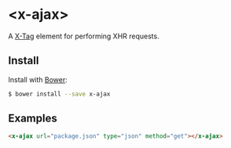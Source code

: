 # &lt;x-ajax&gt;

A [X-Tag](http://www.x-tags.org) element for performing XHR requests.

## Install

Install with [Bower](http://bower.io):

```sh
$ bower install --save x-ajax
```

## Examples

```html
<x-ajax url="package.json" type="json" method="get"></x-ajax>
```

